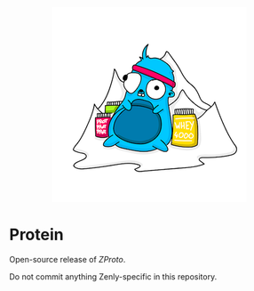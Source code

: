 <p align="center">
  <img src="resources/pics/protein.png" alt="Protein"/>
</p>

# Protein

Open-source release of _ZProto_.

Do not commit anything Zenly-specific in this repository.
